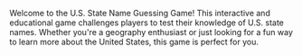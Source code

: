 Welcome to the U.S. State Name Guessing Game! This interactive and educational game challenges players to test their knowledge of U.S. state names. Whether you're a geography enthusiast or just looking for a fun way to learn more about the United States, this game is perfect for you.
